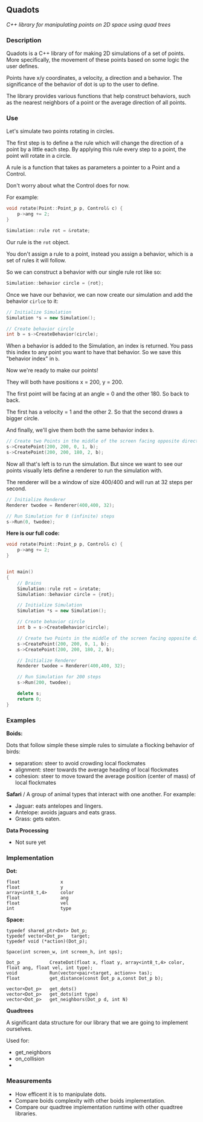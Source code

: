 ## Quadots
*C++ library for manipulating points on 2D space using quad trees*

### Description
Quadots is a C++ library of for making 2D simulations of a set of points. More specifically, the movement of these points based on some logic the user defines.

Points have x/y coordinates, a velocity, a direction and a behavior. The significance of the behavior of dot is up to the user to define.

The library provides various functions that help construct behaviors, such as the nearest neighbors of a point or the average direction of all points.

### Use

Let's simulate two points rotating in circles.

The first step is to define a the rule which will change the direction of a point by a little each step.
By applying this rule every step to a point, the point will rotate in a circle.

A rule is a function that takes as parameters a pointer to a Point and a Control.

Don't worry about what the Control does for now.

For example:

```c++
void rotate(Point::Point_p p, Control& c) {
    p->ang += 2;
}

Simulation::rule rot = &rotate;
```

Our rule is the ```rot``` object.

You don't assign a rule to a point, instead you assign a behavior, which is a set of rules it will follow.

So we can construct a behavior with our single rule rot like so:

```c++
Simulation::behavior circle = {rot};
```

Once we have our behavior, we can now create our simulation and add the behavior ```cirlce``` to it:

```c++
// Initialize Simulation
Simulation *s = new Simulation();

// Create behavior circle
int b = s->CreateBehavior(circle);
```

When a behavior is added to the Simulation, an index is returned. You pass this index to any point you want to have that behavior. So we save this "behavior index" in ```b```.

Now we're ready to make our points!

They will both have positions x = 200, y = 200.

The first point will be facing at an angle = 0 and the other 180. So back to back.

The first has a velocity = 1 and the other 2. So that the second draws a bigger circle.

And finally, we'll give them both the same behavior index ```b```.

```c++
// Create two Points in the middle of the screen facing opposite directions
s->CreatePoint(200, 200, 0, 1, b);
s->CreatePoint(200, 200, 180, 2, b);
``` 

Now all that's left is to run the simulation. But since we want to see our points visually lets define a renderer to run the simulation with.

The renderer will be a window of size 400/400 and will run at 32 steps per second.

```c++
// Initialize Renderer
Renderer twodee = Renderer(400,400, 32);

// Run Simulation for 0 (infinite) steps
s->Run(0, twodee);
```

**Here is our full code:**
```c++
void rotate(Point::Point_p p, Control& c) {
    p->ang += 2;
}


int main()
{
    // Brains
    Simulation::rule rot = &rotate;
    Simulation::behavior circle = {rot};

    // Initialize Simulation
    Simulation *s = new Simulation();

    // Create behavior circle
    int b = s->CreateBehavior(circle);

    // Create two Points in the middle of the screen facing opposite directions
    s->CreatePoint(200, 200, 0, 1, b);
    s->CreatePoint(200, 200, 180, 2, b);

    // Initialize Renderer
    Renderer twodee = Renderer(400,400, 32);

    // Run Simulation for 200 steps
    s->Run(200, twodee);

    delete s;
    return 0;
}
```

### Examples
**Boids:**

Dots that follow simple these simple rules to simulate a flocking behavior of birds:
* separation: steer to avoid crowding local flockmates
* alignment: steer towards the average heading of local flockmates
* cohesion: steer to move toward the average position (center of mass) of local flockmates

**Safari**
/
A group of animal types that interact with one another. For example:
* Jaguar: eats antelopes and lingers.
* Antelope: avoids jaguars and eats grass.
* Grass: gets eaten.

**Data Processing**

* Not sure yet

### Implementation

**Dot:**
```
float               x
float               y
array<int8_t,4>		color
float               ang
float               vel
int                 type
```

**Space:**
```
typedef shared_ptr<Dot> Dot_p;
typedef vector<Dot_p>   target;
typedef void (*action)(Dot_p);

Space(int screen_w, int screen_h, int sps);

Dot_p           CreateDot(float x, float y, array<int8_t,4> color, float ang, float vel, int type);
void            Run(vector<pair<target, action>> tas);
float           get_distance(const Dot_p a,const Dot_p b);

vector<Dot_p>   get_dots()
vector<Dot_p>   get_dots(int type)
vector<Dot_p>   get_neighbors(Dot_p d, int N)
```

**Quadtrees**

A significant data structure for our library that we are going to implement ourselves.

Used for:
* get_neighbors
* on_collision
* 

### Measurements
* How efficent it is to manipulate dots.
* Compare boids complexity with other boids implementation.
* Compare our quadtree implementation runtime with other quadtree libraries.
